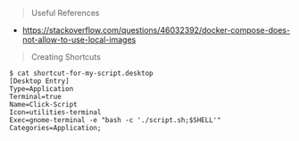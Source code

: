 

> Useful References

* https://stackoverflow.com/questions/46032392/docker-compose-does-not-allow-to-use-local-images


> Creating Shortcuts

```
$ cat shortcut-for-my-script.desktop
[Desktop Entry]
Type=Application
Terminal=true
Name=Click-Script
Icon=utilities-terminal
Exec=gnome-terminal -e "bash -c './script.sh;$SHELL'"
Categories=Application;
```